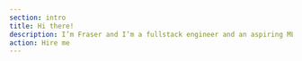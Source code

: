 ```yaml
---
section: intro
title: Hi there!
description: I’m Fraser and I’m a fullstack engineer and an aspiring ML Researcher
action: Hire me
---
```

